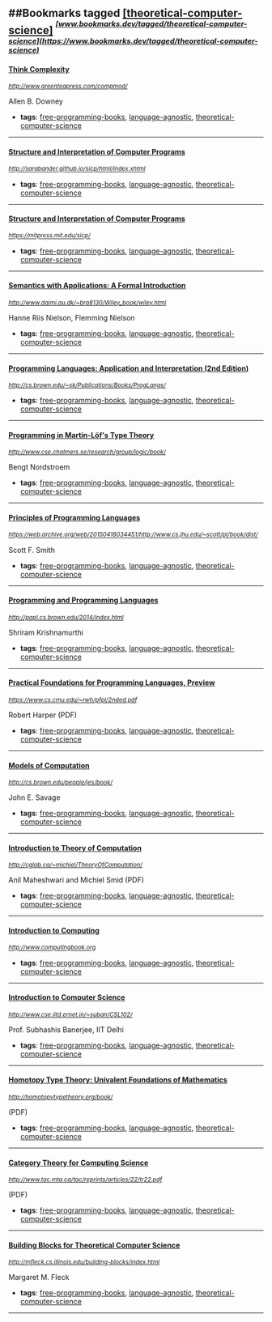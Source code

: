 ##Bookmarks tagged [[theoretical-computer-science]](https://www.bookmarks.dev?q=[theoretical-computer-science])
_<sup><sup>[www.bookmarks.dev/tagged/theoretical-computer-science](https://www.bookmarks.dev/tagged/theoretical-computer-science)</sup></sup>_
---
#### [Think Complexity](http://www.greenteapress.com/compmod/)
_<sup>http://www.greenteapress.com/compmod/</sup>_

Allen B. Downey
* **tags**: [free-programming-books](../tagged/free-programming-books.md), [language-agnostic](../tagged/language-agnostic.md), [theoretical-computer-science](../tagged/theoretical-computer-science.md)
---
#### [Structure and Interpretation of Computer Programs](http://sarabander.github.io/sicp/html/index.xhtml)
_<sup>http://sarabander.github.io/sicp/html/index.xhtml</sup>_

* **tags**: [free-programming-books](../tagged/free-programming-books.md), [language-agnostic](../tagged/language-agnostic.md), [theoretical-computer-science](../tagged/theoretical-computer-science.md)
---
#### [Structure and Interpretation of Computer Programs](https://mitpress.mit.edu/sicp/)
_<sup>https://mitpress.mit.edu/sicp/</sup>_

* **tags**: [free-programming-books](../tagged/free-programming-books.md), [language-agnostic](../tagged/language-agnostic.md), [theoretical-computer-science](../tagged/theoretical-computer-science.md)
---
#### [Semantics with Applications: A Formal Introduction](http://www.daimi.au.dk/~bra8130/Wiley_book/wiley.html)
_<sup>http://www.daimi.au.dk/~bra8130/Wiley_book/wiley.html</sup>_

Hanne Riis Nielson, Flemming Nielson
* **tags**: [free-programming-books](../tagged/free-programming-books.md), [language-agnostic](../tagged/language-agnostic.md), [theoretical-computer-science](../tagged/theoretical-computer-science.md)
---
#### [Programming Languages: Application and Interpretation (2nd Edition)](http://cs.brown.edu/~sk/Publications/Books/ProgLangs/)
_<sup>http://cs.brown.edu/~sk/Publications/Books/ProgLangs/</sup>_

* **tags**: [free-programming-books](../tagged/free-programming-books.md), [language-agnostic](../tagged/language-agnostic.md), [theoretical-computer-science](../tagged/theoretical-computer-science.md)
---
#### [Programming in Martin-Löf's Type Theory](http://www.cse.chalmers.se/research/group/logic/book/)
_<sup>http://www.cse.chalmers.se/research/group/logic/book/</sup>_

Bengt Nordstroem
* **tags**: [free-programming-books](../tagged/free-programming-books.md), [language-agnostic](../tagged/language-agnostic.md), [theoretical-computer-science](../tagged/theoretical-computer-science.md)
---
#### [Principles of Programming Languages](https://web.archive.org/web/20150418034451/http://www.cs.jhu.edu/~scott/pl/book/dist/)
_<sup>https://web.archive.org/web/20150418034451/http://www.cs.jhu.edu/~scott/pl/book/dist/</sup>_

Scott F. Smith
* **tags**: [free-programming-books](../tagged/free-programming-books.md), [language-agnostic](../tagged/language-agnostic.md), [theoretical-computer-science](../tagged/theoretical-computer-science.md)
---
#### [Programming and Programming Languages](http://papl.cs.brown.edu/2014/index.html)
_<sup>http://papl.cs.brown.edu/2014/index.html</sup>_

Shriram Krishnamurthi
* **tags**: [free-programming-books](../tagged/free-programming-books.md), [language-agnostic](../tagged/language-agnostic.md), [theoretical-computer-science](../tagged/theoretical-computer-science.md)
---
#### [Practical Foundations for Programming Languages, Preview](https://www.cs.cmu.edu/~rwh/pfpl/2nded.pdf)
_<sup>https://www.cs.cmu.edu/~rwh/pfpl/2nded.pdf</sup>_

Robert Harper (PDF)
* **tags**: [free-programming-books](../tagged/free-programming-books.md), [language-agnostic](../tagged/language-agnostic.md), [theoretical-computer-science](../tagged/theoretical-computer-science.md)
---
#### [Models of Computation](http://cs.brown.edu/people/jes/book/)
_<sup>http://cs.brown.edu/people/jes/book/</sup>_

John E. Savage
* **tags**: [free-programming-books](../tagged/free-programming-books.md), [language-agnostic](../tagged/language-agnostic.md), [theoretical-computer-science](../tagged/theoretical-computer-science.md)
---
#### [Introduction to Theory of Computation](http://cglab.ca/~michiel/TheoryOfComputation/)
_<sup>http://cglab.ca/~michiel/TheoryOfComputation/</sup>_

Anil Maheshwari and Michiel Smid (PDF)
* **tags**: [free-programming-books](../tagged/free-programming-books.md), [language-agnostic](../tagged/language-agnostic.md), [theoretical-computer-science](../tagged/theoretical-computer-science.md)
---
#### [Introduction to Computing](http://www.computingbook.org)
_<sup>http://www.computingbook.org</sup>_

* **tags**: [free-programming-books](../tagged/free-programming-books.md), [language-agnostic](../tagged/language-agnostic.md), [theoretical-computer-science](../tagged/theoretical-computer-science.md)
---
#### [Introduction to Computer Science](http://www.cse.iitd.ernet.in/~suban/CSL102/)
_<sup>http://www.cse.iitd.ernet.in/~suban/CSL102/</sup>_

Prof. Subhashis Banerjee, IIT Delhi
* **tags**: [free-programming-books](../tagged/free-programming-books.md), [language-agnostic](../tagged/language-agnostic.md), [theoretical-computer-science](../tagged/theoretical-computer-science.md)
---
#### [Homotopy Type Theory: Univalent Foundations of Mathematics](http://homotopytypetheory.org/book/)
_<sup>http://homotopytypetheory.org/book/</sup>_

(PDF)
* **tags**: [free-programming-books](../tagged/free-programming-books.md), [language-agnostic](../tagged/language-agnostic.md), [theoretical-computer-science](../tagged/theoretical-computer-science.md)
---
#### [Category Theory for Computing Science](http://www.tac.mta.ca/tac/reprints/articles/22/tr22.pdf)
_<sup>http://www.tac.mta.ca/tac/reprints/articles/22/tr22.pdf</sup>_

(PDF)
* **tags**: [free-programming-books](../tagged/free-programming-books.md), [language-agnostic](../tagged/language-agnostic.md), [theoretical-computer-science](../tagged/theoretical-computer-science.md)
---
#### [Building Blocks for Theoretical Computer Science](http://mfleck.cs.illinois.edu/building-blocks/index.html)
_<sup>http://mfleck.cs.illinois.edu/building-blocks/index.html</sup>_

Margaret M. Fleck
* **tags**: [free-programming-books](../tagged/free-programming-books.md), [language-agnostic](../tagged/language-agnostic.md), [theoretical-computer-science](../tagged/theoretical-computer-science.md)
---
